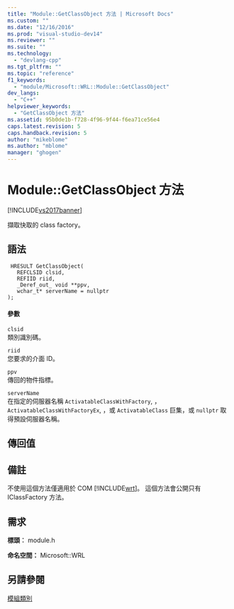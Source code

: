 ```yaml
---
title: "Module::GetClassObject 方法 | Microsoft Docs"
ms.custom: ""
ms.date: "12/16/2016"
ms.prod: "visual-studio-dev14"
ms.reviewer: ""
ms.suite: ""
ms.technology: 
  - "devlang-cpp"
ms.tgt_pltfrm: ""
ms.topic: "reference"
f1_keywords: 
  - "module/Microsoft::WRL::Module::GetClassObject"
dev_langs: 
  - "C++"
helpviewer_keywords: 
  - "GetClassObject 方法"
ms.assetid: 95b0de1b-f728-4f96-9f44-f6ea71ce56e4
caps.latest.revision: 5
caps.handback.revision: 5
author: "mikeblome"
ms.author: "mblome"
manager: "ghogen"
---
```

# Module::GetClassObject 方法
[!INCLUDE[vs2017banner](../assembler/inline/includes/vs2017banner.md)]

擷取快取的 class factory。  
  
## <a name="syntax"></a>語法  
  
```  
 HRESULT GetClassObject(  
   REFCLSID clsid,  
   REFIID riid,  
   _Deref_out_ void **ppv,  
   wchar_t* serverName = nullptr  
);  
```  
  
#### <a name="parameters"></a>參數  
 `clsid`  
 類別識別碼。  
  
 `riid`  
 您要求的介面 ID。  
  
 `ppv`  
 傳回的物件指標。  
  
 `serverName`  
 在指定的伺服器名稱 `ActivatableClassWithFactory`, ，`ActivatableClassWithFactoryEx`, ，或 `ActivatableClass` 巨集，或 `nullptr` 取得預設伺服器名稱。  
  
## <a name="return-value"></a>傳回值  
  
## <a name="remarks"></a>備註  
 不使用這個方法僅適用於 COM [!INCLUDE[wrt](../atl/reference/includes/wrt_md.md)]。 這個方法會公開只有 IClassFactory 方法。  
  
## <a name="requirements"></a>需求  
 **標頭︰** module.h  
  
 **命名空間：** Microsoft::WRL
 
 ## <a name="see-also"></a>另請參閱
 [模組類別](../windows/module-class.md)